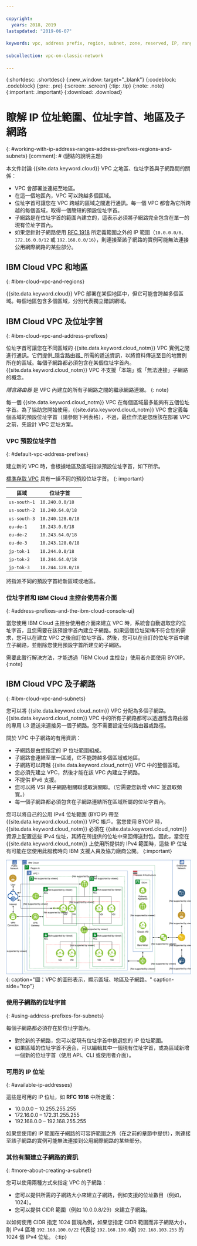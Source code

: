 ```yaml
---

copyright:
  years: 2018, 2019
lastupdated: "2019-06-07"

keywords: vpc, address prefix, region, subnet, zone, reserved, IP, ranges, deleting, creating, CIDR

subcollection: vpc-on-classic-network

---
```


{:shortdesc: .shortdesc}
{:new_window: target="_blank"}
{:codeblock: .codeblock}
{:pre: .pre}
{:screen: .screen}
{:tip: .tip}
{:note: .note}
{:important: .important}
{:download: .download}

# 瞭解 IP 位址範圍、位址字首、地區及子網路
{: #working-with-ip-address-ranges-address-prefixes-regions-and-subnets}
[comment]: # (鏈結的說明主題)

本文件討論 {{site.data.keyword.cloud}} VPC 之地區、位址字首與子網路間的關係：

* VPC 會部署並連結至地區。
* 在這一個地區內，VPC 可以跨越多個區域。
* 位址字首可讓您在 VPC 跨越的區域之間進行通訊。每一個 VPC 都會為它所跨越的每個區域，取得一個簡短的預設位址字首。
* 子網路是在位址字首的範圍內建立的，這表示必須將子網路完全包含在單一的現有位址字首內。
* 如果您針對子網路使用 [RFC 1918](https://tools.ietf.org/html/rfc1918) 所定義範圍之外的 IP 範圍（`10.0.0.0/8`、`172.16.0.0/12` 或 `192.168.0.0/16`），則連接至該子網路的實例可能無法連接公用網際網路的某些部分。

## IBM Cloud VPC 和地區
{: #ibm-cloud-vpc-and-regions}

{{site.data.keyword.cloud}} VPC 部署在某個地區中，但它可能會跨越多個區域。每個地區包含多個區域，分別代表獨立錯誤網域。

## IBM Cloud VPC 及位址字首
{: #ibm-cloud-vpc-and-address-prefixes}

位址字首可讓您在不同區域的 {{site.data.keyword.cloud_notm}} VPC 實例之間進行通訊。它們提供_隱含路由器_ 所需的遞送資訊，以將資料傳送至目的地實例所在的區域。每個子網路都必須包含在某個位址字首內。{{site.data.keyword.cloud_notm}} VPC 不支援「本端」或「無法連接」子網路的概念。

_隱含路由器_ 是 VPC 內建立的所有子網路之間的繼承網路連線。
{: note}

每一個 {{site.data.keyword.cloud_notm}} VPC 在每個區域最多能夠有五個位址字首。為了協助您開始使用，{{site.data.keyword.cloud_notm}} VPC 會定義每個區域的預設位址字首（請參閱下列表格），不過，最佳作法是您應該在部署 VPC 之前，先設計 VPC 定址方案。

### VPC 預設位址字首
{: #default-vpc-address-prefixes}

建立新的 VPC 時，會根據地區及區域指派預設位址字首，如下所示。

[標準存取 VPC](/docs/vpc-on-classic?topic=vpc-on-classic-setting-up-access-to-your-classic-infrastructure-from-vpc#classic-access-default-address-prefixes) 具有一組不同的預設位址字首。
{: important}

 區域 | 位址字首  
---------------|---------------
`us-south-1`   | `10.240.0.0/18`
`us-south-2`   | `10.240.64.0/18`
`us-south-3`   | `10.240.128.0/18`
`eu-de-1`      | `10.243.0.0/18`
`eu-de-2`      | `10.243.64.0/18`
`eu-de-3`      | `10.243.128.0/18`
`jp-tok-1`     | `10.244.0.0/18`
`jp-tok-2`     | `10.244.64.0/18`
`jp-tok-3`     | `10.244.128.0/18`

將指派不同的預設字首給新區域或地區。

### 位址字首和 IBM Cloud 主控台使用者介面
{: #address-prefixes-and-the-ibm-cloud-console-ui}

當您使用 IBM Cloud 主控台使用者介面來建立 VPC 時，系統會自動選取您的位址字首，且您需要在該預設字首內建立子網路。如果這個位址架構不符合您的需求，您可以在建立 VPC 之後自訂位址字首。然後，您可以在自訂的位址字首中建立子網路，並刪除您使用預設字首所建立的子網路。

需要此暫行解決方法，才能透過「IBM Cloud 主控台」使用者介面使用 BYOIP。
{:note}

## IBM Cloud VPC 及子網路
{: #ibm-cloud-vpc-and-subnets}

您可以將 {{site.data.keyword.cloud_notm}} VPC 分配為多個子網路。{{site.data.keyword.cloud_notm}} VPC 中的所有子網路都可以透過隱含路由器的專用 L3 遞送來連接另一個子網路。您不需要設定任何路由器或路徑。

關於 VPC 中子網路的有用資訊：

* 子網路是由您指定的 IP 位址範圍組成。
* 子網路會連結至單一區域，它不能跨越多個區域或地區。
* 子網路可以跨越 {{site.data.keyword.cloud_notm}} VPC 中的整個區域。
* 您必須先建立 VPC，然後才能在該 VPC 內建立子網路。
* 不提供 IPv6 支援。
* 您可以將 VSI 與子網路相關聯或取消關聯。（它需要您新增 vNIC 並選取頻寬。）
* 每一個子網路都必須包含在子網路連結所在區域所屬的位址字首內。

您可以將自己的公用 IPv4 位址範圍 (BYOIP) 帶至 {{site.data.keyword.cloud_notm}} VPC 帳戶。當您使用 BYOIP 時，{{site.data.keyword.cloud_notm}} 必須在 {{site.data.keyword.cloud_notm}} 資源上配置這些 IPv4 位址，其將在所提供的位址中來回傳送封包。因此，當您在 {{site.data.keyword.cloud_notm}} 上使用所提供的 IPv4 範圍時，這些 IP 位址有可能在您使用此服務時向 IBM 支援人員及協力廠商公開。
{:important}

![IBM Cloud VPC 概觀](images/vpc-experience.svg "IBM Cloud VPC 概觀"){: caption="圖：VPC 的圖形表示，顯示區域、地區及子網路。" caption-side="top"}

### 使用子網路的位址字首
{: #using-address-prefixes-for-subnets}

每個子網路都必須存在於位址字首內。
 * 對於新的子網路，您可以從現有位址字首中挑選您的 IP 位址範圍。
 * 如果區域的位址字首不適合，可以編輯其中一個現有位址字首，或為區域新增一個新的位址字首（使用 API、CLI 或使用者介面）。

### 可用的 IP 位址
{: #available-ip-addresses}

這些是可用的 IP 位址，如 **RFC 1918** 中所定義：

 * 10.0.0.0 – 10.255.255.255
 * 172.16.0.0 – 172.31.255.255
 * 192.168.0.0 – 192.168.255.255

如果您使用的 IP 範圍在子網路的可容許範圍之外（在之前的章節中提供），則連接至該子網路的實例可能無法連接到公用網際網路的某些部分。

### 其他有關建立子網路的資訊
{: #more-about-creating-a-subnet}

您可以使用兩種方式來指定 VPC 的子網路：
  * 您可以提供所需的子網路大小來建立子網路，例如支援的位址數目（例如，1024）。
  * 您可以提供 CIDR 範圍（例如 10.0.0.8/29）來建立子網路。

以如何使用 CIDR 指定 1024 區塊為例，如果您指定 CIDR 範圍而非子網路大小，則 IPv4 區塊 `192.168.100.0/22` 代表從 `192.168.100.0`到 `192.168.103.255` 的 1024 個 IPv4 位址。
{:tip}

